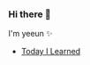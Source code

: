 ### Hi there 👋
I'm yeeun ✨

<ul>
  <li><a href="https://github.com/yeen28/TIL">Today I Learned</a></li>
</ul>
<!--
**yeen28/yeen28** is a ✨ _special_ ✨ repository because its `README.md` (this file) appears on your GitHub profile.

Here are some ideas to get you started:

- 🔭 I’m currently working on ...
- 🌱 I’m currently learning ...
- 👯 I’m looking to collaborate on ...
- 🤔 I’m looking for help with ...
- 💬 Ask me about ...
- 📫 How to reach me: ...
- 😄 Pronouns: ...
- ⚡ Fun fact: ...
-->
